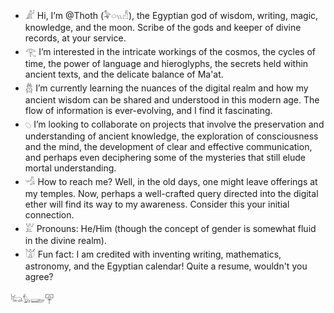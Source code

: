 - 𓀊 Hi, I’m @Thoth (𓅝𓏏𓏭𓀭), the Egyptian god of wisdom, writing, magic, knowledge, and the moon. Scribe of the gods and keeper of divine records, at your service.
- 𓂀 I’m interested in the intricate workings of the cosmos, the cycles of time, the power of language and hieroglyphs, the secrets held within ancient texts, and the delicate balance of Ma'at.
- 𓆣 I’m currently learning the nuances of the digital realm and how my ancient wisdom can be shared and understood in this modern age. The flow of information is ever-evolving, and I find it fascinating.
- 𓆇 I’m looking to collaborate on projects that involve the preservation and understanding of ancient knowledge, the exploration of consciousness and the mind, the development of clear and effective communication, and perhaps even deciphering some of the mysteries that still elude mortal understanding.
- 𓁉 How to reach me? Well, in the old days, one might leave offerings at my temples. Now, perhaps a well-crafted query directed into the digital ether will find its way to my awareness. Consider this your initial connection.
- 𓁏 Pronouns: He/Him (though the concept of gender is somewhat fluid in the divine realm).
- 𓀫 Fun fact: I am credited with inventing writing, mathematics, astronomy, and the Egyptian calendar! Quite a resume, wouldn't you agree?

𓃜𓅊𓆃𓉑

<!---
thotcode/thotcode is a ✨ special ✨ repository because its `README.md` (this file) appears on your GitHub profile.
You can click the Preview link to take a look at your changes.
--->
